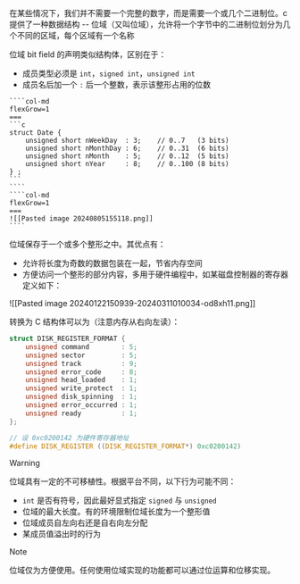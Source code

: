 在某些情况下，我们并不需要一个完整的数字，而是需要一个或几个二进制位。c 提供了一种数据结构 -- 位域（又叫位域），允许将一个字节中的二进制位划分为几个不同的区域，每个区域有一个名称

位域 bit field 的声明类似结构体，区别在于：
- 成员类型必须是 `int`，`signed int`，`unsigned int`
- 成员名后加一个 `:` 后一个整数，表示该整形占用的位数

`````col
````col-md
flexGrow=1
===
```c
struct Date {
    unsigned short nWeekDay  : 3;    // 0..7   (3 bits)
    unsigned short nMonthDay : 6;    // 0..31  (6 bits)
    unsigned short nMonth    : 5;    // 0..12  (5 bits)
    unsigned short nYear     : 8;    // 0..100 (8 bits)
} ;
```
````
````col-md
flexGrow=1
===
![[Pasted image 20240805155118.png]]
````
`````
位域保存于一个或多个整形之中。其优点有：
- 允许将长度为奇数的数据包装在一起，节省内存空间
- 方便访问一个整形的部分内容，多用于硬件编程中，如某磁盘控制器的寄存器定义如下：

![[Pasted image 20240122150939-20240311010034-od8xh11.png]]

转换为 C 结构体可以为（注意内存从右向左读）：

```c
struct DISK_REGISTER_FORMAT {
    unsigned command        : 5;
    unsigned sector         : 5;
    unsigned track          : 9;
    unsigned error_code     : 8;
    unsigned head_loaded    : 1;
    unsigned write_protect  : 1;
    unsigned disk_spinning  : 1;
    unsigned error_occurred : 1;
    unsigned ready          : 1;
};

// 设 0xc0200142 为硬件寄存器地址
#define DISK_REGISTER ((DISK_REGISTER_FORMAT*) 0xc0200142)
```

> [!warning]
> 位域具有一定的不可移植性。根据平台不同，以下行为可能不同：
> - `int` 是否有符号，因此最好显式指定 `signed` 与 `unsigned`
> - 位域的最大长度。有的环境限制位域长度为一个整形值
> - 位域成员自左向右还是自右向左分配
> - 某成员值溢出时的行为

> [!note]
> 位域仅为方便使用。任何使用位域实现的功能都可以通过位运算和位移实现。

